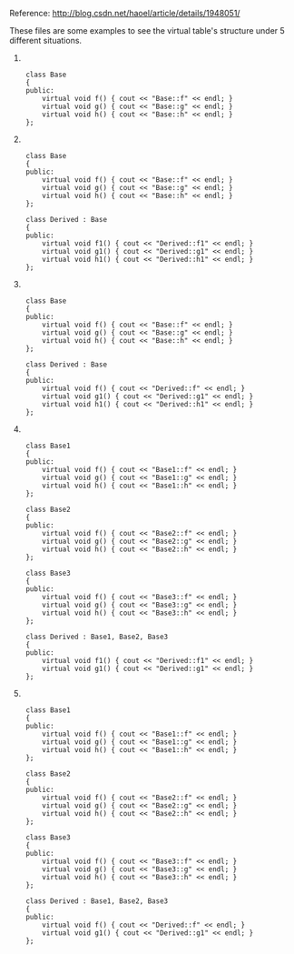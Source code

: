 Reference: http://blog.csdn.net/haoel/article/details/1948051/

These files are some examples to see the virtual table's structure under 5 different situations.

1)

		class Base
		{
		public:
			virtual void f() { cout << "Base::f" << endl; }
			virtual void g() { cout << "Base::g" << endl; }
			virtual void h() { cout << "Base::h" << endl; }
		};


2)

		class Base
		{
		public:
			virtual void f() { cout << "Base::f" << endl; }
			virtual void g() { cout << "Base::g" << endl; }
			virtual void h() { cout << "Base::h" << endl; }
		};

		class Derived : Base
		{
		public:
			virtual void f1() { cout << "Derived::f1" << endl; }
			virtual void g1() { cout << "Derived::g1" << endl; }
			virtual void h1() { cout << "Derived::h1" << endl; }
		};

3)

		class Base
		{
		public:
			virtual void f() { cout << "Base::f" << endl; }
			virtual void g() { cout << "Base::g" << endl; }
			virtual void h() { cout << "Base::h" << endl; }
		};

		class Derived : Base
		{
		public:
			virtual void f() { cout << "Derived::f" << endl; }
			virtual void g1() { cout << "Derived::g1" << endl; }
			virtual void h1() { cout << "Derived::h1" << endl; }
		};

4)

		class Base1
		{
		public:
			virtual void f() { cout << "Base1::f" << endl; }
			virtual void g() { cout << "Base1::g" << endl; }
			virtual void h() { cout << "Base1::h" << endl; }
		};

		class Base2
		{
		public:
			virtual void f() { cout << "Base2::f" << endl; }
			virtual void g() { cout << "Base2::g" << endl; }
			virtual void h() { cout << "Base2::h" << endl; }
		};

		class Base3
		{
		public:
			virtual void f() { cout << "Base3::f" << endl; }
			virtual void g() { cout << "Base3::g" << endl; }
			virtual void h() { cout << "Base3::h" << endl; }
		};

		class Derived : Base1, Base2, Base3
		{
		public:
			virtual void f1() { cout << "Derived::f1" << endl; }
			virtual void g1() { cout << "Derived::g1" << endl; }
		};
		
5)

		class Base1
		{
		public:
			virtual void f() { cout << "Base1::f" << endl; }
			virtual void g() { cout << "Base1::g" << endl; }
			virtual void h() { cout << "Base1::h" << endl; }
		};

		class Base2
		{
		public:
			virtual void f() { cout << "Base2::f" << endl; }
			virtual void g() { cout << "Base2::g" << endl; }
			virtual void h() { cout << "Base2::h" << endl; }
		};

		class Base3
		{
		public:
			virtual void f() { cout << "Base3::f" << endl; }
			virtual void g() { cout << "Base3::g" << endl; }
			virtual void h() { cout << "Base3::h" << endl; }
		};

		class Derived : Base1, Base2, Base3
		{
		public:
			virtual void f() { cout << "Derived::f" << endl; }
			virtual void g1() { cout << "Derived::g1" << endl; }
		};
		
